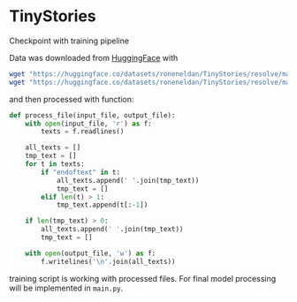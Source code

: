 # TinyStories
Checkpoint with training pipeline

Data was downloaded from [HuggingFace](https://huggingface.co/datasets/roneneldan/TinyStories/tree/main) with
```bash
wget "https://huggingface.co/datasets/roneneldan/TinyStories/resolve/main/TinyStories-train.txt?download=true" -O train_raw.txt
wget "https://huggingface.co/datasets/roneneldan/TinyStories/resolve/main/TinyStories-valid.txt?download=true" -O val_raw.txt
```
and then processed with function:
```python
def process_file(input_file, output_file):
    with open(input_file, 'r') as f:
        texts = f.readlines()

    all_texts = []
    tmp_text = []
    for t in texts:
        if "endoftext" in t:
            all_texts.append(' '.join(tmp_text))
            tmp_text = []
        elif len(t) > 1:
            tmp_text.append(t[:-1])

    if len(tmp_text) > 0:
        all_texts.append(' '.join(tmp_text))
        tmp_text = []

    with open(output_file, 'w') as f:
        f.writelines('\n'.join(all_texts))
```

training script is working with processed files. For final model processing will be implemented in `main.py`.